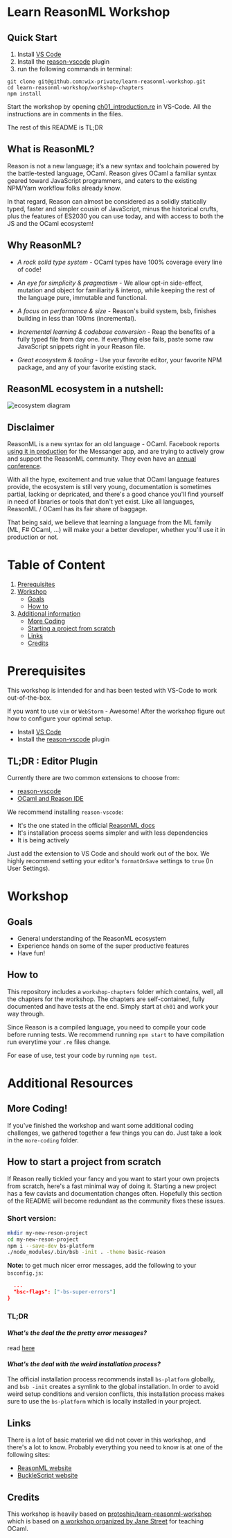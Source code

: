 # Learn ReasonML Workshop

## Quick Start

1. Install [VS Code](https://code.visualstudio.com/download)
1. Install the [reason-vscode](https://marketplace.visualstudio.com/items?itemName=jaredly.reason-vscode) plugin
1. run the following commands in terminal:

```
git clone git@github.com:wix-private/learn-reasonml-workshop.git
cd learn-reasonml-workshop/workshop-chapters
npm install
```
Start the workshop by opening [ch01_introduction.re](https://github.com/wix-private/learn-reasonml-workshop/blob/master/workshop-chapters/src/ch01_introduction.re) in VS-Code. All the instructions are in comments in the files.

The rest of this README is TL;DR

## What is ReasonML? 
  Reason is not a new language; it’s a new syntax and toolchain powered by the battle-tested language, OCaml. Reason gives OCaml a familiar syntax geared toward JavaScript programmers, and caters to the existing NPM/Yarn workflow folks already know.

  In that regard, Reason can almost be considered as a solidly statically typed, faster and simpler cousin of JavaScript, minus the historical crufts, plus the features of ES2030 you can use today, and with access to both the JS and the OCaml ecosystem!

## Why ReasonML?
 - *A rock solid type system* - OCaml types have 100% coverage every line of code!

- *An eye for simplicity & pragmatism* -  We allow opt-in side-effect, mutation and object for familiarity & interop, while keeping the rest of the language pure, immutable and functional.

- *A focus on performance & size* - Reason's build system, bsb, finishes building in less than 100ms (incremental).

- *Incremental learning & codebase conversion* - Reap the benefits of a fully typed file from day one. If everything else fails, paste some raw JavaScript snippets right in your Reason file.

- *Great ecosystem & tooling* - Use your favorite editor, your favorite NPM package, and any of your favorite existing stack. 

## ReasonML ecosystem in a nutshell:
![ecosystem diagram](images/reasonml-ecosystem.jpg)


## Disclaimer

ReasonML is a new syntax for an old language - OCaml. Facebook reports [using it in production](https://reasonml.github.io/blog/2017/09/08/messenger-50-reason.html) for the Messanger app, and are trying to actively grow and support the ReasonML community. They even have an [annual conference](https://www.reason-conf.com/). 

With all the hype, excitement and true value that OCaml language features provide, the ecosystem is still very young, documentation is sometimes partial, lacking or depricated, and there's a good chance you'll find yourself in need of libraries or tools that don't yet exist. Like all languages, ReasonML / OCaml has its fair share of baggage.

That being said, we believe that learning a language from the ML family (ML, F# OCaml, ...) will make your a better developer, whether you'll use it in production or not. 


# Table of Content

1. [Prerequisites](#Prerequisites)
1. [Workshop](#Workshop)
    - [Goals](#Goals)
    - [How to](#How-to)
1. [Additional information](#additional-resources)
    - [More Coding](#More-Coding)
    - [Starting a project from scratch](#How-to-start-a-project-from-scratch)
    - [Links](#Links)
    - [Credits](#Credits)
    


# Prerequisites

This workshop is intended for and has been tested with VS-Code to work out-of-the-box.

If you want to use `vim` or `WebStorm` - Awesome! After the workshop figure out how to configure your optimal setup.

* Install [VS Code](https://code.visualstudio.com/download)
* Install the [reason-vscode](https://marketplace.visualstudio.com/items?itemName=jaredly.reason-vscode) plugin


## TL;DR : Editor Plugin

Currently there are two common extensions to choose from:
  * [reason-vscode](https://marketplace.visualstudio.com/items?itemName=jaredly.reason-vscode)
  * [OCaml and Reason IDE](https://marketplace.visualstudio.com/items?itemName=freebroccolo.reasonml)

We recommend installing `reason-vscode`:
  * It's the one stated in the official [ReasonML docs](https://reasonml.github.io/docs/en/editor-plugins#officially-supported-editors)
  * It's installation process seems simpler and with less dependencies
  * It is being actively 

Just add the extension to VS Code and should work out of the box. We highly recommend setting your editor's `formatOnSave` settings to `true` (In User Settings).



# Workshop

## Goals

  - General understanding of the ReasonML ecosystem
  - Experience hands on some of the super productive features 
  - Have fun!

## How to

This repository includes a `workshop-chapters` folder which contains, well, all the chapters for the workshop. The chapters are self-contained, fully documented and have tests at the end. Simply start at `ch01` and work your way through.

Since Reason is a compiled language, you need to compile your code before running tests. We recommend running `npm start` to have compilation run everytime your `.re` files change.

For ease of use, test your code by running `npm test`.

  


# Additional Resources

## More Coding!

If you've finished the workshop and want some additional coding challenges, we gathered together a few things you can do. Just take a look in the `more-coding` folder.

        
## How to start a project from scratch

If Reason really tickled your fancy and you want to start your own projects from scratch, here's a fast minimal way of doing it. Starting a new project has a few caviats and documentation changes often. Hopefully this section of the README will become redundant as the community fixes these issues.

### Short version:

```bash
mkdir my-new-reson-project
cd my-new-reson-project
npm i --save-dev bs-platform
./node_modules/.bin/bsb -init . -theme basic-reason
```

**Note:** to get much nicer error messages, add the following to your `bsconfig.js`: 
```json
  ...
  "bsc-flags": ["-bs-super-errors"]
}
```

### TL;DR

#### *What's the deal the the pretty error messages?* 
read [here](https://reasonml.github.io/blog/2017/08/25/way-nicer-error-messages.html)

#### *What's the deal with the weird installation process?* 
The official installation process recommends install `bs-platform` globally, and `bsb -init` creates a symlink to the global installation. In order to avoid weird setup conditions and version conflicts, this installation process makes sure to use the `bs-platform` which is locally installed in your project.


## Links

There is a lot of basic material we did not cover in this workshop, and there's a lot to know. Probably everything you need to know is at one of the following sites:

* [ReasonML website](https://reasonml.github.io/)
* [BuckleScript website](https://bucklescript.github.io/)


## Credits 

This workshop is heavily based on [protoship/learn-reasonml-workshop](https://github.com/protoship/learn-reasonml-workshop) which is based on [a workshop organized by Jane Street](https://blog.janestreet.com/learn-ocaml-nyc/) for teaching OCaml.
